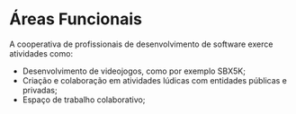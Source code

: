 
# Áreas Funcionais

A cooperativa de profissionais de desenvolvimento de software exerce atividades como:

* Desenvolvimento de videojogos, como por exemplo SBX5K;
* Criação e colaboração em atividades lúdicas com entidades públicas e privadas;
* Espaço de trabalho colaborativo;
